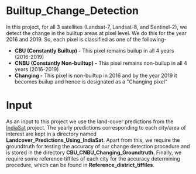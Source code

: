 # Builtup_Change_Detection
In this project, for all 3 satellites (Landsat-7, Landsat-8, and Sentinel-2), we detect the change in the builtup areas at pixel level. We do this for the year 2016 and 2019. So, each pixel is classified as one of the following-
  * **CBU (Constantly Builtup) -** This pixel remains builup in all 4 years (2016-2019)
  * **CNBU (Constantly Non-builtup) -** This pixel remains non-builup in all 4 years (2016-2019)
  * **Changing -** This pixel is non-builtup in 2016 and by the year 2019 it becomes builup and hence is designated as a "Changing pixel"
  
 # Input
 As an input to this project we use the land-cover predictions from the [IndiaSat](https://github.com/ChahatBansal8060/IndiaSat) project. The yearly predictions corresponding to each city/area of interest are kept in a directory named **Landcover_Predictions_Using_IndiaSat**. Apart from this, we require the groundtruth for testing the accuracy of our change detection procedure and is stored in the directory **CBU_CNBU_Changing_Groundtruth**. Finally, we require some reference tiffiles of each city for the accuracy determining procedure, which can be found in **Reference_district_tiffiles**.
 
 
